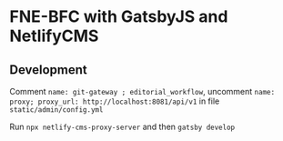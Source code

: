 # FNE-BFC with GatsbyJS and NetlifyCMS

## Development

Comment `name: git-gateway ; editorial_workflow`, uncomment `name: proxy; proxy_url: http://localhost:8081/api/v1` in file `static/admin/config.yml`

Run `npx netlify-cms-proxy-server` and then `gatsby develop`